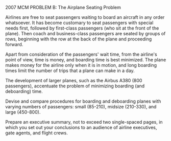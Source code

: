 2007 MCM PROBLEM B: The Airplane Seating Problem

Airlines are free to seat passengers waiting to board an aircraft in any order whatsoever. It has become customary to seat passengers with special needs first, followed by first-class passengers (who sit at the front of the plane). Then coach and business-class passengers are seated by groups of rows, beginning with the row at the back of the plane and proceeding forward. 

Apart from consideration of the passengers' wait time, from the airline's point of view, time is money, and boarding time is best minimized. The plane makes money for the airline only when it is in motion, and long boarding times limit the number of trips that a plane can make in a day.

The development of larger planes, such as the Airbus A380 (800 passengers), accentuate the problem of minimizing boarding (and deboarding) time.

Devise and compare procedures for boarding and deboarding planes with varying numbers of passengers: small (85-210), midsize (210-330), and large (450-800).

Prepare an executive summary, not to exceed two single-spaced pages, in which you set out your conclusions to an audience of airline executives, gate agents, and flight crews.
